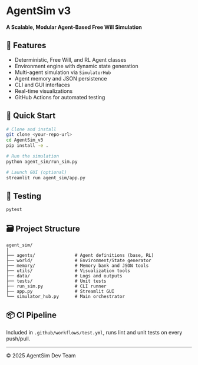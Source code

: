 
# AgentSim v3

**A Scalable, Modular Agent-Based Free Will Simulation**

## 🧠 Features

- Deterministic, Free Will, and RL Agent classes
- Environment engine with dynamic state generation
- Multi-agent simulation via `SimulatorHub`
- Agent memory and JSON persistence
- CLI and GUI interfaces
- Real-time visualizations
- GitHub Actions for automated testing

## 🚀 Quick Start

```bash
# Clone and install
git clone <your-repo-url>
cd AgentSim_v3
pip install -e .

# Run the simulation
python agent_sim/run_sim.py

# Launch GUI (optional)
streamlit run agent_sim/app.py
```

## 🧪 Testing

```bash
pytest
```

## 🗃️ Project Structure

```
agent_sim/
│
├── agents/               # Agent definitions (base, RL)
├── world/                # Environment/State generator
├── memory/               # Memory bank and JSON tools
├── utils/                # Visualization tools
├── data/                 # Logs and outputs
├── tests/                # Unit tests
├── run_sim.py            # CLI runner
├── app.py                # Streamlit GUI
└── simulator_hub.py      # Main orchestrator
```

## 📦 CI Pipeline

Included in `.github/workflows/test.yml`, runs lint and unit tests on every push/pull.

---

© 2025 AgentSim Dev Team
